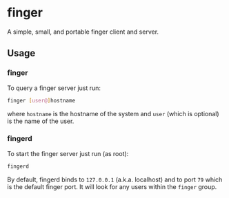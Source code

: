 # finger

A simple, small, and portable finger client and server.

## Usage

### finger

To query a finger server just run:

``` sh
finger [user@]hostname
```

where `hostname` is the hostname of the system and `user` (which is optional)
is the name of the user.

### fingerd

To start the finger server just run (as root):

``` sh
fingerd
```

By default, fingerd binds to `127.0.0.1` (a.k.a. localhost) and to
port `79` which is the default finger port. It will look for any users
within the `finger` group.
